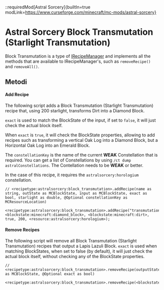 ::requiredMod[Astral Sorcery]{builtIn=true modLink=https://www.curseforge.com/minecraft/mc-mods/astral-sorcery}

# Astral Sorcery Block Transmutation (Starlight Transmutation)

Block Transmutation is a type of [IRecipeManager](/vanilla/api/managers/IRecipeManager) and implements all the methods that are available to IRecipeManager's, such as `removeRecipe()` and `removeAll()`.

## Metodi

#### Add Recipe

 The following script adds a Block Transmutation (Starlight Transmutation) recipe that, using 200 starlight, transforms Dirt into a Diamond Block.

 `exact` is used to match the BlockState of the input, if set to `false`, it will just check the actual block itself.

 When `exact` is `true`, it will check the BlockState properties, allowing to add recipes such as transforming a vertical Oak Log into a Diamond Block, but a Horizontal Oak Log into an Emerald Block.

 The `constellationKey` is the name of the current **WEAK** Constellation that is required. You can get a list of Constellations by using `/ct dump astralConstellations`. The Contellation needs to be **WEAK** or better.

 In the case of this recipe, it requires the `astralsorcery:horologium` constellation.

```zenscript
// <recipetype:astralsorcery:block_transmutation>.addRecipe(name as string, outState as MCBlockState, input as MCBlockState, exact as bool, starlight as double, @Optional constellationKey as MCResourceLocation)

<recipetype:astralsorcery:block_transmutation>.addRecipe("transmutation_test", <blockstate:minecraft:diamond_block>, <blockstate:minecraft:dirt>, true, 200, <resource:astralsorcery:horologium>);
```

#### Remove Recipes

The following script will remove all Block Transmutation (Starlight Transmutation) recipes that output a Lapis Lazuli Block. `exact` is used when matching BlockStates, when set to false (by default), it will just check the actual block itself, without checking any of the BlockState properties.

```zenscript
// <recipetype:astralsorcery:block_transmutation>.removeRecipe(outputState as MCBlockState, @Optional exact as bool)

<recipetype:astralsorcery:block_transmutation>.removeRecipe(<blockstate:minecraft:lapis_block>);
```